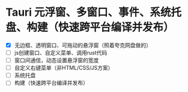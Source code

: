 # Tauri 元浮窗、多窗口、事件、系统托盘、构建（快速跨平台编译并发布）

- [x] 无边框、透明窗口、可拖动的悬浮窗（照着夸克网盘做的）
- [ ] js创建窗口、自定义菜单、调用rust代码
- [ ] 窗口间通信，动态设置悬浮窗的宽度
- [ ] 自定义右键菜单（非HTML/CSS/JS方案）
- [ ] 系统托盘
- [ ] 构建（快速跨平台编译并发布）